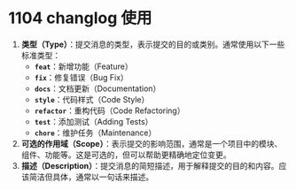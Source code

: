 # 1104 changlog 使用

1. **类型（Type）**：提交消息的类型，表示提交的目的或类别。通常使用以下一些标准类型：
    - **`feat`**：新增功能（Feature）
    - **`fix`**：修复错误（Bug Fix）
    - **`docs`**：文档更新（Documentation）
    - **`style`**：代码样式（Code Style）
    - **`refactor`**：重构代码（Code Refactoring）
    - **`test`**：添加测试（Adding Tests）
    - **`chore`**：维护任务（Maintenance）
2. **可选的作用域（Scope）**：表示提交的影响范围，通常是一个项目中的模块、组件、功能等。这是可选的，但可以帮助更精确地定位变更。
3. **描述（Description）**：提交消息的简短描述，用于解释提交的目的和内容。应该简洁但具体，通常以一句话来描述。